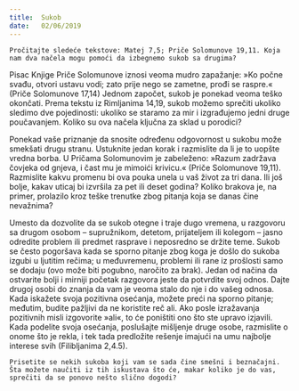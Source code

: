 ```yaml
---
title:  Sukob
date:   02/06/2019
---
```


`Pročitajte sledeće tekstove: Matej 7,5; Priče Solomunove 19,11. Koja nam dva načela mogu pomoći da izbegnemo sukob sa drugima?`

Pisac Knjige Priče Solomunove iznosi veoma mudro zapažanje: »Ko počne svađu, otvori ustavu vodi; zato prije nego se zametne, prođi se raspre.« (Priče Solomunove 17,14) Jednom započet, sukob je ponekad veoma teško okončati. Prema tekstu iz Rimljanima 14,19, sukob možemo sprečiti ukoliko sledimo dve pojedinosti: ukoliko se staramo za mir i izgrađujemo jedni druge poučavanjem. Koliko su ova načela ključna za sklad u porodici?

Ponekad vaše priznanje da snosite određenu odgovornost u sukobu može smekšati drugu stranu. Ustuknite jedan korak i razmislite da li je to uopšte vredna borba. U Pričama Solomunovim je zabeleženo: »Razum zadržava čovjeka od gnjeva, i čast mu je mimoići krivicu.« (Priče Solomunove 19,11). Razmislite kakvu promenu bi ova pouka unela u vaš život za tri dana. Ili još bolje, kakav uticaj bi izvršila za pet ili deset godina? Koliko brakova je, na primer, prolazilo kroz teške trenutke zbog pitanja koja se danas čine nevažnima?

Umesto da dozvolite da se sukob otegne i traje dugo vremena, u ra­zgovoru sa drugom osobom – supružnikom, detetom, prijateljem ili kolegom – jasno odredite problem ili predmet rasprave i neposredno se držite teme. Sukob se često pogoršava kada se sporno pitanje zbog koga je došlo do sukoba izgubi u ljutitim rečima; u međuvremenu, problemi ili rane iz prošlosti samo se dodaju (ovo može biti pogubno, naročito za brak). Jedan od načina da ostvarite bolji i mirniji početak razgovora jeste da potvrdite svoj odnos. Dajte drugoj osobi do znanja da vam je veoma stalo do nje i do vašeg odnosa. Kada iskažete svoja pozitivna osećanja, možete preći na sporno pitanje; međutim, budite pažljivi da ne koristite reč ali. Ako posle izražavanja pozitivnih misli izgovorite »ali«, to će poništiti ono što ste upravo izjavili. Kada podelite svoja osećanja, poslušajte mišljenje druge osobe, razmislite o onome što je rekla, i tek tada predložite rešenje imajući na umu najbolje interese svih (Filibljanima 2,4.5).

`Prisetite se nekih sukoba koji vam se sada čine smešni i beznačajni. Šta možete naučiti iz tih iskustava što će, makar koliko je do vas, sprečiti da se ponovo nešto slično dogodi? `
